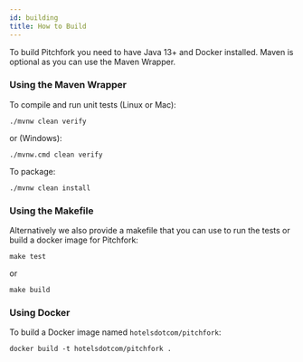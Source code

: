 ```yaml
---
id: building
title: How to Build
---
```


To build Pitchfork you need to have Java 13+ and Docker installed. Maven is optional as you can use the Maven Wrapper. 

### Using the Maven Wrapper

To compile and run unit tests (Linux or Mac):

    ./mvnw clean verify
    
or (Windows):

    ./mvnw.cmd clean verify

To package:

    ./mvnw clean install

### Using the Makefile

Alternatively we also provide a makefile that you can use to run the tests or build a docker image for Pitchfork:

    make test

or
    
    make build

### Using Docker

To build a Docker image named `hotelsdotcom/pitchfork`:

    docker build -t hotelsdotcom/pitchfork .

